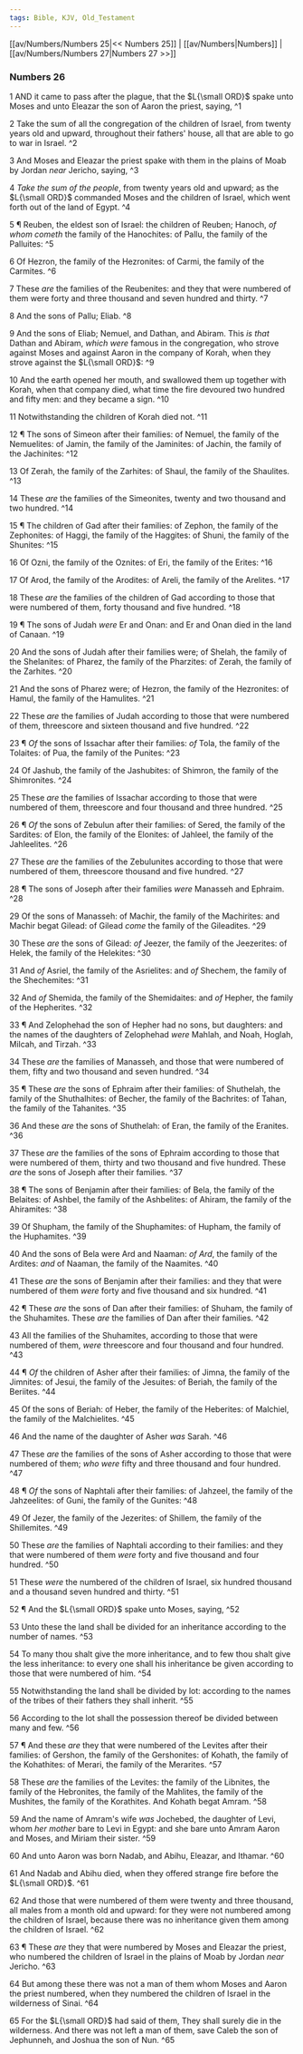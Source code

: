 ```yaml
---
tags: Bible, KJV, Old_Testament
---
```


[[av/Numbers/Numbers 25|<< Numbers 25]] | [[av/Numbers|Numbers]] | [[av/Numbers/Numbers 27|Numbers 27 >>]]

### Numbers 26

1 AND it came to pass after the plague, that the $L{\small ORD}$ spake unto Moses and unto Eleazar the son of Aaron the priest, saying, ^1

2 Take the sum of all the congregation of the children of Israel, from twenty years old and upward, throughout their fathers' house, all that are able to go to war in Israel. ^2

3 And Moses and Eleazar the priest spake with them in the plains of Moab by Jordan _near_ Jericho, saying, ^3

4 _Take_ _the_ _sum_ _of_ _the_ _people_, from twenty years old and upward; as the $L{\small ORD}$ commanded Moses and the children of Israel, which went forth out of the land of Egypt. ^4

5 ¶ Reuben, the eldest son of Israel: the children of Reuben; Hanoch, _of_ _whom_ _cometh_ the family of the Hanochites: of Pallu, the family of the Palluites: ^5

6 Of Hezron, the family of the Hezronites: of Carmi, the family of the Carmites. ^6

7 These _are_ the families of the Reubenites: and they that were numbered of them were forty and three thousand and seven hundred and thirty. ^7

8 And the sons of Pallu; Eliab. ^8

9 And the sons of Eliab; Nemuel, and Dathan, and Abiram. This _is_ _that_ Dathan and Abiram, _which_ _were_ famous in the congregation, who strove against Moses and against Aaron in the company of Korah, when they strove against the $L{\small ORD}$: ^9

10 And the earth opened her mouth, and swallowed them up together with Korah, when that company died, what time the fire devoured two hundred and fifty men: and they became a sign. ^10

11 Notwithstanding the children of Korah died not. ^11

12 ¶ The sons of Simeon after their families: of Nemuel, the family of the Nemuelites: of Jamin, the family of the Jaminites: of Jachin, the family of the Jachinites: ^12

13 Of Zerah, the family of the Zarhites: of Shaul, the family of the Shaulites. ^13

14 These _are_ the families of the Simeonites, twenty and two thousand and two hundred. ^14

15 ¶ The children of Gad after their families: of Zephon, the family of the Zephonites: of Haggi, the family of the Haggites: of Shuni, the family of the Shunites: ^15

16 Of Ozni, the family of the Oznites: of Eri, the family of the Erites: ^16

17 Of Arod, the family of the Arodites: of Areli, the family of the Arelites. ^17

18 These _are_ the families of the children of Gad according to those that were numbered of them, forty thousand and five hundred. ^18

19 ¶ The sons of Judah _were_ Er and Onan: and Er and Onan died in the land of Canaan. ^19

20 And the sons of Judah after their families were; of Shelah, the family of the Shelanites: of Pharez, the family of the Pharzites: of Zerah, the family of the Zarhites. ^20

21 And the sons of Pharez were; of Hezron, the family of the Hezronites: of Hamul, the family of the Hamulites. ^21

22 These _are_ the families of Judah according to those that were numbered of them, threescore and sixteen thousand and five hundred. ^22

23 ¶ _Of_ the sons of Issachar after their families: _of_ Tola, the family of the Tolaites: of Pua, the family of the Punites: ^23

24 Of Jashub, the family of the Jashubites: of Shimron, the family of the Shimronites. ^24

25 These _are_ the families of Issachar according to those that were numbered of them, threescore and four thousand and three hundred. ^25

26 ¶ _Of_ the sons of Zebulun after their families: of Sered, the family of the Sardites: of Elon, the family of the Elonites: of Jahleel, the family of the Jahleelites. ^26

27 These _are_ the families of the Zebulunites according to those that were numbered of them, threescore thousand and five hundred. ^27

28 ¶ The sons of Joseph after their families _were_ Manasseh and Ephraim. ^28

29 Of the sons of Manasseh: of Machir, the family of the Machirites: and Machir begat Gilead: of Gilead _come_ the family of the Gileadites. ^29

30 These _are_ the sons of Gilead: _of_ Jeezer, the family of the Jeezerites: of Helek, the family of the Helekites: ^30

31 And _of_ Asriel, the family of the Asrielites: and _of_ Shechem, the family of the Shechemites: ^31

32 And _of_ Shemida, the family of the Shemidaites: and _of_ Hepher, the family of the Hepherites. ^32

33 ¶ And Zelophehad the son of Hepher had no sons, but daughters: and the names of the daughters of Zelophehad _were_ Mahlah, and Noah, Hoglah, Milcah, and Tirzah. ^33

34 These _are_ the families of Manasseh, and those that were numbered of them, fifty and two thousand and seven hundred. ^34

35 ¶ These _are_ the sons of Ephraim after their families: of Shuthelah, the family of the Shuthalhites: of Becher, the family of the Bachrites: of Tahan, the family of the Tahanites. ^35

36 And these _are_ the sons of Shuthelah: of Eran, the family of the Eranites. ^36

37 These _are_ the families of the sons of Ephraim according to those that were numbered of them, thirty and two thousand and five hundred. These _are_ the sons of Joseph after their families. ^37

38 ¶ The sons of Benjamin after their families: of Bela, the family of the Belaites: of Ashbel, the family of the Ashbelites: of Ahiram, the family of the Ahiramites: ^38

39 Of Shupham, the family of the Shuphamites: of Hupham, the family of the Huphamites. ^39

40 And the sons of Bela were Ard and Naaman: _of_ _Ard_, the family of the Ardites: _and_ of Naaman, the family of the Naamites. ^40

41 These _are_ the sons of Benjamin after their families: and they that were numbered of them _were_ forty and five thousand and six hundred. ^41

42 ¶ These _are_ the sons of Dan after their families: of Shuham, the family of the Shuhamites. These _are_ the families of Dan after their families. ^42

43 All the families of the Shuhamites, according to those that were numbered of them, _were_ threescore and four thousand and four hundred. ^43

44 ¶ _Of_ the children of Asher after their families: of Jimna, the family of the Jimnites: of Jesui, the family of the Jesuites: of Beriah, the family of the Beriites. ^44

45 Of the sons of Beriah: of Heber, the family of the Heberites: of Malchiel, the family of the Malchielites. ^45

46 And the name of the daughter of Asher _was_ Sarah. ^46

47 These _are_ the families of the sons of Asher according to those that were numbered of them; _who_ _were_ fifty and three thousand and four hundred. ^47

48 ¶ _Of_ the sons of Naphtali after their families: of Jahzeel, the family of the Jahzeelites: of Guni, the family of the Gunites: ^48

49 Of Jezer, the family of the Jezerites: of Shillem, the family of the Shillemites. ^49

50 These _are_ the families of Naphtali according to their families: and they that were numbered of them _were_ forty and five thousand and four hundred. ^50

51 These _were_ the numbered of the children of Israel, six hundred thousand and a thousand seven hundred and thirty. ^51

52 ¶ And the $L{\small ORD}$ spake unto Moses, saying, ^52

53 Unto these the land shall be divided for an inheritance according to the number of names. ^53

54 To many thou shalt give the more inheritance, and to few thou shalt give the less inheritance: to every one shall his inheritance be given according to those that were numbered of him. ^54

55 Notwithstanding the land shall be divided by lot: according to the names of the tribes of their fathers they shall inherit. ^55

56 According to the lot shall the possession thereof be divided between many and few. ^56

57 ¶ And these _are_ they that were numbered of the Levites after their families: of Gershon, the family of the Gershonites: of Kohath, the family of the Kohathites: of Merari, the family of the Merarites. ^57

58 These _are_ the families of the Levites: the family of the Libnites, the family of the Hebronites, the family of the Mahlites, the family of the Mushites, the family of the Korathites. And Kohath begat Amram. ^58

59 And the name of Amram's wife _was_ Jochebed, the daughter of Levi, whom _her_ _mother_ bare to Levi in Egypt: and she bare unto Amram Aaron and Moses, and Miriam their sister. ^59

60 And unto Aaron was born Nadab, and Abihu, Eleazar, and Ithamar. ^60

61 And Nadab and Abihu died, when they offered strange fire before the $L{\small ORD}$. ^61

62 And those that were numbered of them were twenty and three thousand, all males from a month old and upward: for they were not numbered among the children of Israel, because there was no inheritance given them among the children of Israel. ^62

63 ¶ These _are_ they that were numbered by Moses and Eleazar the priest, who numbered the children of Israel in the plains of Moab by Jordan _near_ Jericho. ^63

64 But among these there was not a man of them whom Moses and Aaron the priest numbered, when they numbered the children of Israel in the wilderness of Sinai. ^64

65 For the $L{\small ORD}$ had said of them, They shall surely die in the wilderness. And there was not left a man of them, save Caleb the son of Jephunneh, and Joshua the son of Nun. ^65
